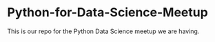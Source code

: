 # Python-for-Data-Science-Meetup
This is our repo for the Python Data Science meetup we are having.
